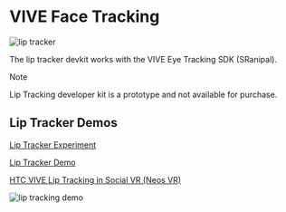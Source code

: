 

# VIVE Face Tracking

![lip tracker](https://user-images.githubusercontent.com/3579516/84331816-25e14b80-ab40-11ea-962b-3081727c157e.jpeg)


The lip tracker devkit  works with the VIVE Eye Tracking SDK (SRanipal).

> [!NOTE]
> Lip Tracking developer kit is a prototype and not available for purchase.


## Lip Tracker Demos

[Lip Tracker Experiment](https://twitter.com/majormcdoom/status/1201247764903972864?lang=en)

[Lip Tracker Demo](https://twitter.com/shen/status/1114370793373200384?lang=en)

[HTC VIVE Lip Tracking in Social VR (Neos VR)](https://www.youtube.com/watch?v=ukKHVYwzZRA)

![lip tracking demo](https://user-images.githubusercontent.com/3579516/84332346-9177e880-ab41-11ea-93d1-2d71d9705ffc.gif)

